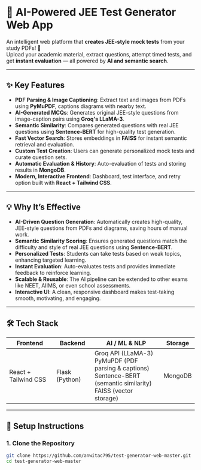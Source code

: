 # 📝 AI-Powered JEE Test Generator Web App

An intelligent web platform that **creates JEE-style mock tests** from your study PDFs! 🚀  
Upload your academic material, extract questions, attempt timed tests, and get **instant evaluation** — all powered by **AI and semantic search**.

---

## ✨ Key Features

- **PDF Parsing & Image Captioning**: Extract text and images from PDFs using **PyMuPDF**, captions diagrams with nearby text.  
- **AI-Generated MCQs**: Generates original JEE-style questions from image-caption pairs using **Groq's LLaMA-3**.  
- **Semantic Similarity**: Compares generated questions with real JEE questions using **Sentence-BERT** for high-quality test generation.  
- **Fast Vector Search**: Stores embeddings in **FAISS** for instant semantic retrieval and evaluation.  
- **Custom Test Creation**: Users can generate personalized mock tests and curate question sets.  
- **Automatic Evaluation & History**: Auto-evaluation of tests and storing results in **MongoDB**.  
- **Modern, Interactive Frontend**: Dashboard, test interface, and retry option built with **React + Tailwind CSS**.  

---

## 💡 Why It’s Effective

- **AI-Driven Question Generation**: Automatically creates high-quality, JEE-style questions from PDFs and diagrams, saving hours of manual work.  
- **Semantic Similarity Scoring**: Ensures generated questions match the difficulty and style of real JEE questions using **Sentence-BERT**.  
- **Personalized Tests**: Students can take tests based on weak topics, enhancing targeted learning.  
- **Instant Evaluation**: Auto-evaluates tests and provides immediate feedback to reinforce learning.  
- **Scalable & Reusable**: The AI pipeline can be extended to other exams like NEET, AIIMS, or even school assessments.  
- **Interactive UI**: A clean, responsive dashboard makes test-taking smooth, motivating, and engaging.  
 

---

## 🛠 Tech Stack

| Frontend           | Backend         | AI / ML & NLP                                                                 | Storage  |
| ------------------ | --------------- | ---------------------------------------------------------------------------- | -------- |
| React + Tailwind CSS | Flask (Python) | Groq API (LLaMA-3) <br> PyMuPDF (PDF parsing & captions) <br> Sentence-BERT (semantic similarity) <br> FAISS (vector storage) | MongoDB  |

---

## 🚀 Setup Instructions

### 1. Clone the Repository

```bash
git clone https://github.com/anwitac795/test-generator-web-master.git
cd test-generator-web-master

